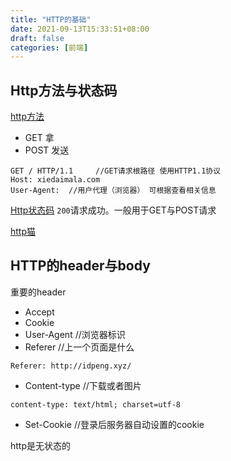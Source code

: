 ```yaml
---
title: "HTTP的基础"
date: 2021-09-13T15:33:51+08:00
draft: false
categories: [前端]
---
```

## Http方法与状态码

[http方法](https://www.runoob.com/http/http-methods.html)


* GET 拿   
* POST 发送  

```
GET / HTTP/1.1     //GET请求根路径 使用HTTP1.1协议
Host: xiedaimala.com
User-Agent:  //用户代理（浏览器） 可根据查看相关信息
```
[Http状态码](https://www.runoob.com/http/http-status-codes.html)
`200`请求成功。一般用于GET与POST请求<br>

[http猫](https://http.cat/)

## HTTP的header与body
重要的header 
* Accept
* Cookie
* User-Agent  //浏览器标识
* Referer   //上一个页面是什么
```
Referer: http://idpeng.xyz/
```
* Content-type //下载或者图片
```
content-type: text/html; charset=utf-8
```
* Set-Cookie  //登录后服务器自动设置的cookie

http是无状态的